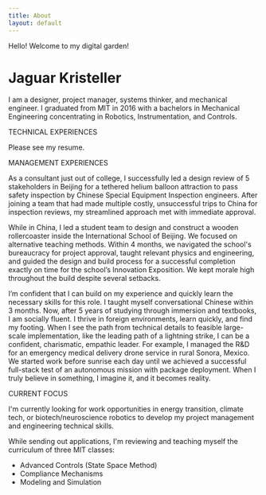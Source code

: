 ```yaml
---
title: About
layout: default
---
```

Hello! Welcome to my digital garden!

# Jaguar Kristeller

I am a designer, project manager, systems thinker, and mechanical engineer. I graduated from MIT in 2016 with a bachelors in Mechanical Engineering concentrating in Robotics, Instrumentation, and Controls. 


TECHNICAL EXPERIENCES

Please see my resume. 


MANAGEMENT EXPERIENCES

As a consultant just out of college, I successfully led a design review of 5 stakeholders in Beijing for a tethered helium balloon attraction to pass safety inspection by Chinese Special Equipment Inspection engineers. After joining a team that had made multiple costly, unsuccessful trips to China for inspection reviews, my streamlined approach met with immediate approval.

While in China, I led a student team to design and construct a wooden rollercoaster inside the International School of Beijing. We focused on alternative teaching methods. Within 4 months, we navigated the school's bureaucracy for project approval, taught relevant physics and engineering, and guided the design and build process for a successful completion exactly on time for the school’s Innovation Exposition. We kept morale high throughout the build despite several setbacks.

I’m confident that I can build on my experience and quickly learn the necessary skills for this role. I taught myself conversational Chinese within 3 months. Now, after 5 years of studying through immersion and textbooks, I am socially fluent. I thrive in foreign environments, learn quickly, and find my footing. When I see the path from technical details to feasible large-scale implementation, like the leading path of a lightning strike, I can be a confident, charismatic, empathic leader. For example, I managed the R&D for an emergency medical delivery drone service in rural Sonora, Mexico. We started work before sunrise each day until we achieved a successful full-stack test of an autonomous mission with package deployment. When I truly believe in something, I imagine it, and it becomes reality. 


CURRENT FOCUS 

I'm currently looking for work opportunities in energy transition, climate tech, or biotech/neuroscience robotics to develop my project management and engineering technical skills. 

While sending out applications, I'm reviewing and teaching myself the curriculum of three MIT classes: 
- Advanced Controls (State Space Method)
- Compliance Mechanisms
- Modeling and Simulation